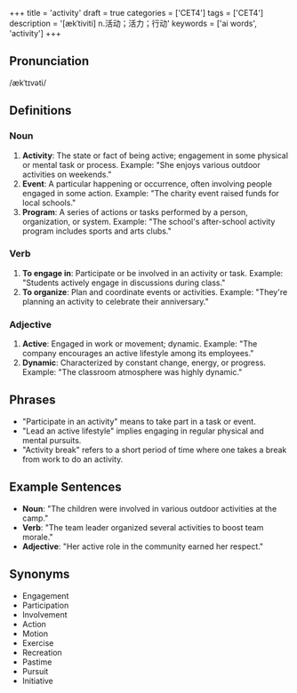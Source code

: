 +++
title = 'activity'
draft = true
categories = ['CET4']
tags = ['CET4']
description = '[ækˈtiviti] n.活动；活力；行动'
keywords = ['ai words', 'activity']
+++

## Pronunciation
/ækˈtɪvəti/

## Definitions
### Noun
1. **Activity**: The state or fact of being active; engagement in some physical or mental task or process. Example: "She enjoys various outdoor activities on weekends."
2. **Event**: A particular happening or occurrence, often involving people engaged in some action. Example: "The charity event raised funds for local schools."
3. **Program**: A series of actions or tasks performed by a person, organization, or system. Example: "The school's after-school activity program includes sports and arts clubs."

### Verb
1. **To engage in**: Participate or be involved in an activity or task. Example: "Students actively engage in discussions during class."
2. **To organize**: Plan and coordinate events or activities. Example: "They're planning an activity to celebrate their anniversary."

### Adjective
1. **Active**: Engaged in work or movement; dynamic. Example: "The company encourages an active lifestyle among its employees."
2. **Dynamic**: Characterized by constant change, energy, or progress. Example: "The classroom atmosphere was highly dynamic."

## Phrases
- "Participate in an activity" means to take part in a task or event.
- "Lead an active lifestyle" implies engaging in regular physical and mental pursuits.
- "Activity break" refers to a short period of time where one takes a break from work to do an activity.

## Example Sentences
- **Noun**: "The children were involved in various outdoor activities at the camp."
- **Verb**: "The team leader organized several activities to boost team morale."
- **Adjective**: "Her active role in the community earned her respect."

## Synonyms
- Engagement
- Participation
- Involvement
- Action
- Motion
- Exercise
- Recreation
- Pastime
- Pursuit
- Initiative
